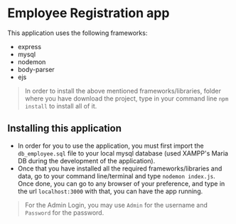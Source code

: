 # Employee Registration app
This application uses the following frameworks:
- express
- mysql
- nodemon
- body-parser
- ejs

> In order to install the above mentioned frameworks/libraries, folder where you have download the project, type in your command line `npm install` to install all of it.

## Installing this application
- In order for you to use the application, you must first import the `db_employee.sql` file to your local mysql database (used XAMPP's Maria DB during the development of the application).
- Once that you have installed all the required frameworks/libraries and data, go to your command line/terminal and type `nodemon index.js`. Once done, you can go to any browser of your preference, and type in the url `localhost:3000` with that, you can have the app running.
> For the Admin Login, you may use `Admin` for the username and `Password` for the password.

